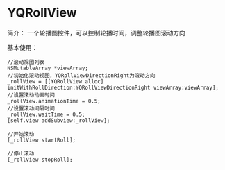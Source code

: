 # YQRollView
简介：
    一个轮播图控件，可以控制轮播时间，调整轮播图滚动方向

基本使用：

    //滚动视图列表
    NSMutableArray *viewArray;
    //初始化滚动视图，YQRollViewDirectionRight为滚动方向
    _rollView = [[YQRollView alloc] initWithRollDirection:YQRollViewDirectionRight viewArray:viewArray];
    //设置滚动动画时间
    _rollView.animationTime = 0.5;
    //设置滚动间隔时间
    _rollView.waitTime = 0.5;
    [self.view addSubview:_rollView];
    
    //开始滚动
    [_rollView startRoll];

    //停止滚动
    [_rollView stopRoll];
    
  
